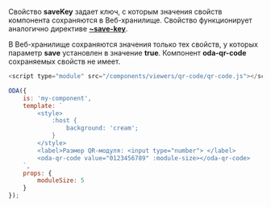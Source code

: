﻿Свойство **saveKey** задает ключ, с которым значения свойств компонента сохраняются в Веб-хранилище. Свойство функционирует аналогично директиве [**~save-key**](https://odajs.org/#learn#learn/docs/guide/structure/template/jsx/directives/~save-key.md).

В Веб-хранилище сохраняются значения только тех свойств, у которых параметр **save** установлен в значение **true**. Компонент **oda-qr-code** сохраняемых свойств не имеет.


```javascript _run_line_edit_loadoda_[my-component]_h=220_
<script type="module" src="/components/viewers/qr-code/qr-code.js"></script>

ODA({
    is: 'my-component',
    template: `
        <style>
            :host {
                background: 'cream';
            }
        </style>
        <label>Размер QR-модуля: <input type="number"> </label>
        <oda-qr-code value="0123456789" :module-size></oda-qr-code>
    `,
    props: {
        moduleSize: 5
    }
});
```
